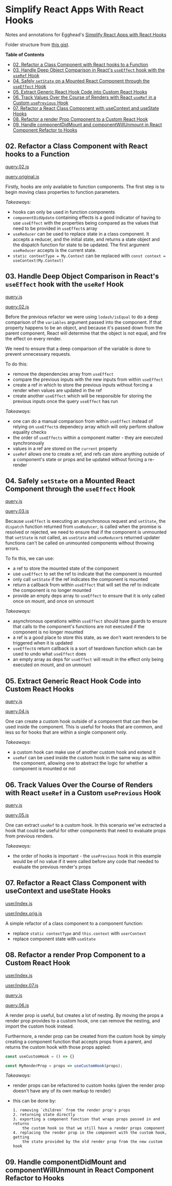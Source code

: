 # Simplify React Apps With React Hooks

Notes and annotations for Egghead's [Simplify React Apps with React Hooks](https://egghead.io/courses/simplify-react-apps-with-react-hooks)

Folder structure from [this gist](https://gist.github.com/ryanflorence/daafb1e3cb8ad740b346).

<!-- START doctoc generated TOC please keep comment here to allow auto update -->
<!-- DON'T EDIT THIS SECTION, INSTEAD RE-RUN doctoc TO UPDATE -->
**Table of Contents**

- [02. Refactor a Class Component with React hooks to a Function](#02-refactor-a-class-component-with-react-hooks-to-a-function)
- [03. Handle Deep Object Comparison in React's `useEffect` hook with the `useRef` Hook](#03-handle-deep-object-comparison-in-reacts-useeffect-hook-with-the-useref-hook)
- [04. Safely `setState` on a Mounted React Component through the `useEffect` Hook](#04-safely-setstate-on-a-mounted-react-component-through-the-useeffect-hook)
- [05. Extract Generic React Hook Code into Custom React Hooks](#05-extract-generic-react-hook-code-into-custom-react-hooks)
- [06. Track Values Over the Course of Renders with React `useRef` in a Custom `usePrevious` Hook](#06-track-values-over-the-course-of-renders-with-react-useref-in-a-custom-useprevious-hook)
- [07. Refactor a React Class Component with useContext and useState Hooks](#07-refactor-a-react-class-component-with-usecontext-and-usestate-hooks)
- [08. Refactor a render Prop Component to a Custom React Hook](#08-refactor-a-render-prop-component-to-a-custom-react-hook)
- [09. Handle componentDidMount and componentWillUnmount in React Component Refactor to Hooks](#09-handle-componentdidmount-and-componentwillunmount-in-react-component-refactor-to-hooks)

<!-- END doctoc generated TOC please keep comment here to allow auto update -->

## 02. Refactor a Class Component with React hooks to a Function

[query.02.js](./src/screens/user/components/query.02.js)

[query.original.js](./src/screens/user/components/query.original.js)

Firstly, hooks are only available to function components. The first step is to
begin moving class properties to function parameters.

*Takeaways:*

- hooks can only be used in function components
- `componentDidUpdate` containing effects is a good indicator of having to use
    `useEffect` with the properties being compared as the values that need to be
    provided in `useEffect`s array
- `useReducer` can be used to replace state in a class component. It accepts a
    reducer, and the initial state, and returns a state object and the dispatch
    function for state to be updated. The first argument `useReducer` accepts is
    the current state.
- `static contextType = My.Context` can be replaced with `const context = useContext(My.Context)`

## 03. Handle Deep Object Comparison in React's `useEffect` hook with the `useRef` Hook

[query.js](./src/screens/user/components/query.js)

[query.02.js](./src/screens/user/components/query.02.js)

Before the previous refactor we were using `lodash/isEqual` to do a deep
comparison of the `variables` argument passed into the component. If that
property happens to be an object, and because it's passed down from the parent
component, React will determine that the object is not equal, and fire the
effect on every render.

We need to ensure that a deep comparison of the variable is done to prevent
unnecessary requests.

To do this:

- remove the dependencies array from `useEffect`
- compare the previous inputs with the new inputs from within `useEffect`
- create a ref in which to store the previous inputs without forcing a render
    when values are updated in the ref
- create another `useEffect` which will be responsible for storing the previous
    inputs once the query `useEffect` has run

*Takeaways:*

- one can do a manual comparison from within `useEffect` instead of relying on
    `useEffect`s dependecy array which will only perform shallow equality checks
- the order of `useEffects` within a component matter - they are executed
    synchronously
- values in a ref are stored on the `current` property
- `useRef` allows one to create a ref, and refs can store anything outside of a
    component's state or props and be updated without forcing a re-render

## 04. Safely `setState` on a Mounted React Component through the `useEffect` Hook

[query.js](./src/screens/user/components/query.js)

[query.03.js](./src/screens/user/components/query.03.js)

Because `useEffect` is executing an asynchronous request and `setState`, the
`dispatch` function returned from `useReducer`, is called when the promise is
resolved or rejected, we need to ensure that if the component is unmounted that
`setState` is not called, as `useState` and `useReducer`s returned updater
functions can't be called on unmounted components without throwing errors.

To fix this, we can use:

- a ref to store the mounted state of the component
- use `useEffect` to set the ref to indicate that the component is mounted
- only call `setState` if the ref indicates the component is mounted
- return a callback from within `useEffect` that will set the ref to indicate
    the component is no longer mounted
- provide an empty deps array to `useEffect` to ensure that it is only called
    once on mount, and once on unmount

*Takeaways:*

- asynchronous operations within `useEffect` should have guards to ensure that
    calls to the component's functions are not executed if the component is no
    longer mounted
- a ref is a good place to store this state, as we don't want rerenders to be
    triggered when it is updated
- `useEffect`s return callback is a sort of teardown function which can be used
    to undo what `useEffect` does
- an empty array as deps for `useEffect` will result in the effect only being
    executed on mount, and on unmount

## 05. Extract Generic React Hook Code into Custom React Hooks

[query.js](./src/screens/user/components/query.js)

[query.04.js](./src/screens/user/components/query.04.js)

One can create a custom hook outside of a component that can then be used inside
the component. This is useful for hooks that are common, and less so for hooks
that are within a single component only.

*Takeaways:*

- a custom hook can make use of another custom hook and extend it
- `useRef` can be used inside the custom hook in the same way as within the
    component, allowing one to abstract the logic for whether a component is
    mounted or not

## 06. Track Values Over the Course of Renders with React `useRef` in a Custom `usePrevious` Hook

[query.js](./src/screens/user/components/query.js)

[query.05.js](./src/screens/user/components/query.05.js)

One can extract `useRef` to a custom hook. In this scenario we've extracted a
hook that could be useful for other components that need to evaluate props from
previous renders.

*Takeaways:*

- the order of hooks is important - the `usePrevious` hook in this example would
    be of no value if it were called before any code that needed to evaluate the
    previous render's props

## 07. Refactor a React Class Component with useContext and useState Hooks

[user/index.js](./src/screens/user/components/user/index.js)

[user/index.orig.js](./src/screens/user/components/query.orig.js)

A simple refactor of a class component to a component function:

- replace `static contextType` and `this.context` with `userContext`
- replace component state with `useState`

## 08. Refactor a render Prop Component to a Custom React Hook

[user/index.js](./src/screens/user/components/index.js)

[user/index.07.js](./src/screens/user/components/index.07.js)

[query.js](./src/screens/user/components/query.js)

[query.06.js](./src/screens/user/components/query.06.js)

A render prop is useful, but creates a lot of nesting. By moving the props a
render prop provides to a custom hook, one can remove the nesting, and import
the custom hook instead.

Furthermore, a render prop can be created from the custom hook by simply
creating a component function that accepts props from a parent, and returns the
custom hook with those props appled:

```javascript
const useCustomHook = () => {}

const MyRenderProp = props => useCustomHook(props);
```

*Takeaways:*

- render props can be refactored to custom hooks (given the render prop doesn't
    have any of its own markup to render)
- this can be done by:

      1. removing `children` from the render prop's props
      2. returning state directly
      3. exporting a component function that wraps props passed in and returns
          the custom hook so that we still have a render props component
      4. replacing the render prop in the component with the custom hook, getting
          the state provided by the old render prop from the new custom hook

## 09. Handle componentDidMount and componentWillUnmount in React Component Refactor to Hooks
